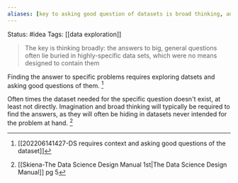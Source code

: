 ```yaml
---
aliases: [key to asking good question of datasets is broad thinking, answers often buried in existing datasets intended for other purposes]
---
```

Status: #idea
Tags: [[data exploration]]


>The key is thinking broadly: the answers to big, general questions often lie buried in highly-specific data sets, which were no means designed to contain them

Finding the answer to specific problems requires exploring datsets and asking good questions of them. [^1]

Often times the dataset needed for the specific question doesn't exist, at least not directly. Imagination and broad thinking will typically be required to find the answers, as they will often be hiding in datasets never intended for the problem at hand. [^2]

[^1]:[[202206141427-DS requires context and asking good questions of the dataset]]
[^2]:[[Skiena-The Data Science  Design Manual 1st|The Data Science Design Manual]] pg 5